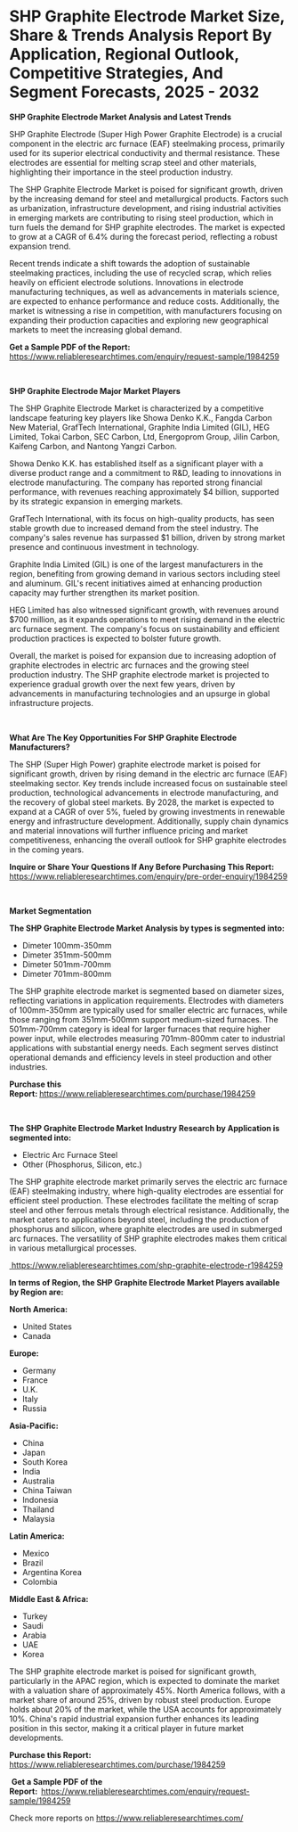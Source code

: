 <p><h1>SHP Graphite Electrode Market Size, Share & Trends Analysis Report By Application, Regional Outlook, Competitive Strategies, And Segment Forecasts, 2025 - 2032</h1></p><p><strong>SHP Graphite Electrode Market Analysis and Latest Trends</strong></p>
<p><p>SHP Graphite Electrode (Super High Power Graphite Electrode) is a crucial component in the electric arc furnace (EAF) steelmaking process, primarily used for its superior electrical conductivity and thermal resistance. These electrodes are essential for melting scrap steel and other materials, highlighting their importance in the steel production industry.</p><p>The SHP Graphite Electrode Market is poised for significant growth, driven by the increasing demand for steel and metallurgical products. Factors such as urbanization, infrastructure development, and rising industrial activities in emerging markets are contributing to rising steel production, which in turn fuels the demand for SHP graphite electrodes. The market is expected to grow at a CAGR of 6.4% during the forecast period, reflecting a robust expansion trend.</p><p>Recent trends indicate a shift towards the adoption of sustainable steelmaking practices, including the use of recycled scrap, which relies heavily on efficient electrode solutions. Innovations in electrode manufacturing techniques, as well as advancements in materials science, are expected to enhance performance and reduce costs. Additionally, the market is witnessing a rise in competition, with manufacturers focusing on expanding their production capacities and exploring new geographical markets to meet the increasing global demand.</p></p>
<p><strong>Get a Sample PDF of the Report:&nbsp;</strong> <a href="https://www.reliableresearchtimes.com/enquiry/request-sample/1984259?utm_campaign=2033&utm_medium=2&utm_source=Github&utm_content=ia&utm_term=30012025&utm_id=shp-graphite-electrode">https://www.reliableresearchtimes.com/enquiry/request-sample/1984259</a></p>
<p>&nbsp;</p>
<p><strong>SHP Graphite Electrode Major Market Players</strong></p>
<p><p>The SHP Graphite Electrode Market is characterized by a competitive landscape featuring key players like Showa Denko K.K., Fangda Carbon New Material, GrafTech International, Graphite India Limited (GIL), HEG Limited, Tokai Carbon, SEC Carbon, Ltd, Energoprom Group, Jilin Carbon, Kaifeng Carbon, and Nantong Yangzi Carbon. </p><p>Showa Denko K.K. has established itself as a significant player with a diverse product range and a commitment to R&D, leading to innovations in electrode manufacturing. The company has reported strong financial performance, with revenues reaching approximately $4 billion, supported by its strategic expansion in emerging markets.</p><p>GrafTech International, with its focus on high-quality products, has seen stable growth due to increased demand from the steel industry. The company's sales revenue has surpassed $1 billion, driven by strong market presence and continuous investment in technology.</p><p>Graphite India Limited (GIL) is one of the largest manufacturers in the region, benefiting from growing demand in various sectors including steel and aluminum. GIL's recent initiatives aimed at enhancing production capacity may further strengthen its market position.</p><p>HEG Limited has also witnessed significant growth, with revenues around $700 million, as it expands operations to meet rising demand in the electric arc furnace segment. The company's focus on sustainability and efficient production practices is expected to bolster future growth.</p><p>Overall, the market is poised for expansion due to increasing adoption of graphite electrodes in electric arc furnaces and the growing steel production industry. The SHP graphite electrode market is projected to experience gradual growth over the next few years, driven by advancements in manufacturing technologies and an upsurge in global infrastructure projects.</p></p>
<p>&nbsp;</p>
<p><strong>What Are The Key Opportunities For SHP Graphite Electrode Manufacturers?</strong></p>
<p><p>The SHP (Super High Power) graphite electrode market is poised for significant growth, driven by rising demand in the electric arc furnace (EAF) steelmaking sector. Key trends include increased focus on sustainable steel production, technological advancements in electrode manufacturing, and the recovery of global steel markets. By 2028, the market is expected to expand at a CAGR of over 5%, fueled by growing investments in renewable energy and infrastructure development. Additionally, supply chain dynamics and material innovations will further influence pricing and market competitiveness, enhancing the overall outlook for SHP graphite electrodes in the coming years.</p></p>
<p><strong>Inquire or Share Your Questions If Any Before Purchasing This Report:</strong> <a href="https://www.reliableresearchtimes.com/enquiry/pre-order-enquiry/1984259?utm_campaign=2033&utm_medium=2&utm_source=Github&utm_content=ia&utm_term=30012025&utm_id=shp-graphite-electrode">https://www.reliableresearchtimes.com/enquiry/pre-order-enquiry/1984259</a></p>
<p>&nbsp;</p>
<p><strong>Market Segmentation</strong></p>
<p><strong>The SHP Graphite Electrode Market Analysis by types is segmented into:</strong></p>
<p><ul><li>Dimeter 100mm-350mm</li><li>Dimeter 351mm-500mm</li><li>Dimeter 501mm-700mm</li><li>Dimeter 701mm-800mm</li></ul></p>
<p><p>The SHP graphite electrode market is segmented based on diameter sizes, reflecting variations in application requirements. Electrodes with diameters of 100mm-350mm are typically used for smaller electric arc furnaces, while those ranging from 351mm-500mm support medium-sized furnaces. The 501mm-700mm category is ideal for larger furnaces that require higher power input, while electrodes measuring 701mm-800mm cater to industrial applications with substantial energy needs. Each segment serves distinct operational demands and efficiency levels in steel production and other industries.</p></p>
<p><strong>Purchase this Report:&nbsp;</strong><a href="https://www.reliableresearchtimes.com/purchase/1984259?utm_campaign=2033&utm_medium=2&utm_source=Github&utm_content=ia&utm_term=30012025&utm_id=shp-graphite-electrode">https://www.reliableresearchtimes.com/purchase/1984259</a></p>
<p>&nbsp;</p>
<p><strong>The SHP Graphite Electrode Market Industry Research by Application is segmented into:</strong></p>
<p><ul><li>Electric Arc Furnace Steel</li><li>Other (Phosphorus, Silicon, etc.)</li></ul></p>
<p><p>The SHP graphite electrode market primarily serves the electric arc furnace (EAF) steelmaking industry, where high-quality electrodes are essential for efficient steel production. These electrodes facilitate the melting of scrap steel and other ferrous metals through electrical resistance. Additionally, the market caters to applications beyond steel, including the production of phosphorus and silicon, where graphite electrodes are used in submerged arc furnaces. The versatility of SHP graphite electrodes makes them critical in various metallurgical processes.</p></p>
<p><a href="https://www.reliableresearchtimes.com/shp-graphite-electrode-r1984259?utm_campaign=2033&utm_medium=2&utm_source=Github&utm_content=ia&utm_term=30012025&utm_id=shp-graphite-electrode">&nbsp;https://www.reliableresearchtimes.com/shp-graphite-electrode-r1984259</a></p>
<p><strong>In terms of Region, the SHP Graphite Electrode Market Players available by Region are:</strong></p>
<p>
    <p> <strong> North America: </strong>
        <ul>
            <li>United States</li>
            <li>Canada</li>
        </ul>
        </p> 
    <p> <strong> Europe: </strong>
        <ul>
            <li>Germany</li>
            <li>France</li>
            <li>U.K.</li>
            <li>Italy</li>
            <li>Russia</li>
        </ul>
        </p> 
    <p> <strong> Asia-Pacific: </strong>
        <ul>
            <li>China</li>
            <li>Japan</li>
            <li>South Korea</li>
            <li>India</li>
            <li>Australia</li>
            <li>China Taiwan</li>
            <li>Indonesia</li>
            <li>Thailand</li>
            <li>Malaysia</li>
        </ul>
        </p> 
    <p> <strong> Latin America: </strong>
        <ul>
            <li>Mexico</li>
            <li>Brazil</li>
            <li>Argentina Korea</li>
            <li>Colombia</li>
        </ul>
        </p> 
    <p> <strong> Middle East & Africa: </strong>
        <ul>
            <li>Turkey</li>
            <li>Saudi</li>
            <li>Arabia</li>
            <li>UAE</li>
            <li>Korea</li>
        </ul>
    </p>
    </p>
<p><p>The SHP graphite electrode market is poised for significant growth, particularly in the APAC region, which is expected to dominate the market with a valuation share of approximately 45%. North America follows, with a market share of around 25%, driven by robust steel production. Europe holds about 20% of the market, while the USA accounts for approximately 10%. China's rapid industrial expansion further enhances its leading position in this sector, making it a critical player in future market developments.</p></p>
<p><strong>Purchase this Report: </strong><a href="https://www.reliableresearchtimes.com/purchase/1984259?utm_campaign=2033&utm_medium=2&utm_source=Github&utm_content=ia&utm_term=30012025&utm_id=shp-graphite-electrode">https://www.reliableresearchtimes.com/purchase/1984259</a></p>
<p>&nbsp;<strong>Get a Sample PDF of the Report:&nbsp;&nbsp;</strong><a href="https://www.reliableresearchtimes.com/enquiry/request-sample/1984259?utm_campaign=2033&utm_medium=2&utm_source=Github&utm_content=ia&utm_term=30012025&utm_id=shp-graphite-electrode">https://www.reliableresearchtimes.com/enquiry/request-sample/1984259</a></p>
<p><strong></strong></p>
<p>Check more reports on <a href="https://www.reliableresearchtimes.com/?utm_campaign=2033&utm_medium=2&utm_source=Github&utm_content=ia&utm_term=30012025&utm_id=shp-graphite-electrode">https://www.reliableresearchtimes.com/</a></p>